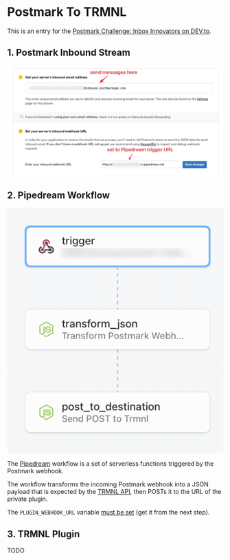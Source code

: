 # Postmark To TRMNL

This is an entry for the [Postmark Challenge: Inbox Innovators on DEV.to](https://dev.to/challenges/postmark).

## 1. Postmark Inbound Stream

![Postmark settings screenshot](<docs/postmark.png>)

## 2. Pipedream Workflow

![Pipedream workflow screenshot](docs/pipedream.png)

The [Pipedream](https://pipedream.com) workflow is a set of serverless functions triggered by the Postmark webhook.

The workflow transforms the incoming Postmark webhook into a JSON payload that is expected by the [TRMNL API](https://docs.usetrmnl.com/go/private-plugins/create-a-screen#set-new-content), then POSTs it to the URL of the private plugin.

The `PLUGIN_WEBHOOK_URL` variable [must be set](https://pipedream.com/docs/workflows/environment-variables/) (get it from the next step).

## 3. TRMNL Plugin

TODO